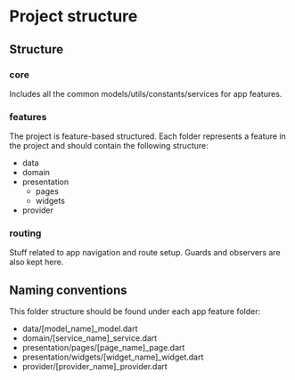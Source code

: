 # Project structure

## Structure

### core

Includes all the common models/utils/constants/services for app features.

### features

The project is feature-based structured. Each folder represents a feature in the project and should
contain the following structure:

* data
* domain
* presentation
  * pages
  * widgets
* provider

### routing

Stuff related to app navigation and route setup. Guards and observers are also kept here.

## Naming conventions

This folder structure should be found under each app feature folder:

* data/[model_name]_model.dart
* domain/[service_name]_service.dart
* presentation/pages/[page_name]_page.dart
* presentation/widgets/[widget_name]_widget.dart
* provider/[provider_name]_provider.dart

